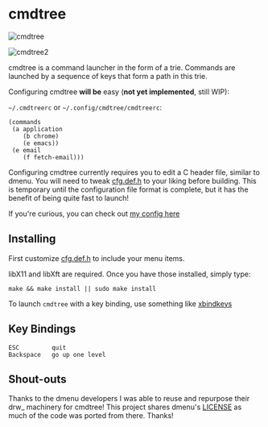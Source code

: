 
cmdtree
=======

![cmdtree](https://jb55.com/s/cmdtree.png?)

![cmdtree2](https://jb55.com/s/cmdtree2.png?)

cmdtree is a command launcher in the form of a trie. Commands are launched by a
sequence of keys that form a path in this trie.

Configuring cmdtree **will be** easy (**not yet implemented**, still WIP):

`~/.cmdtreerc` or `~/.config/cmdtree/cmdtreerc`:

    (commands
     (a application
        (b chrome)
        (e emacs))
     (e email
        (f fetch-email)))

Configuring cmdtree currently requires you to edit a C header file, similar to
dmenu. You will need to tweak [cfg.def.h](cfg.def.h) to your liking before
building. This is temporary until the configuration file format is complete, but
it has the benefit of being quite fast to launch!

If you're curious, you can check out [my config here](https://github.com/jb55/cmdtree/blob/my-config/cfg.def.h)

Installing
----------

First customize [cfg.def.h](cfg.def.h) to include your menu items.

libX11 and libXft are required. Once you have those installed, simply type:

    make && make install || sudo make install

To launch `cmdtree` with a key binding, use something like
[xbindkeys](https://wiki.archlinux.org/index.php/Xbindkeys)


Key Bindings
------------

```
ESC         quit
Backspace   go up one level
```


Shout-outs
----------

Thanks to the dmenu developers I was able to reuse and repurpose their drw_
machinery for cmdtree! This project shares dmenu's [LICENSE](LICENSE) as much of
the code was ported from there. Thanks!
